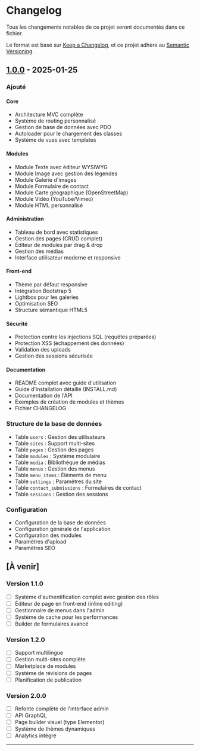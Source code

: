 # Changelog

Tous les changements notables de ce projet seront documentés dans ce fichier.

Le format est basé sur [Keep a Changelog](https://keepachangelog.com/fr/1.0.0/),
et ce projet adhère au [Semantic Versioning](https://semver.org/lang/fr/).

## [1.0.0] - 2025-01-25

### Ajouté

#### Core
- Architecture MVC complète
- Système de routing personnalisé
- Gestion de base de données avec PDO
- Autoloader pour le chargement des classes
- Système de vues avec templates

#### Modules
- Module Texte avec éditeur WYSIWYG
- Module Image avec gestion des légendes
- Module Galerie d'images
- Module Formulaire de contact
- Module Carte géographique (OpenStreetMap)
- Module Vidéo (YouTube/Vimeo)
- Module HTML personnalisé

#### Administration
- Tableau de bord avec statistiques
- Gestion des pages (CRUD complet)
- Éditeur de modules par drag & drop
- Gestion des médias
- Interface utilisateur moderne et responsive

#### Front-end
- Thème par défaut responsive
- Intégration Bootstrap 5
- Lightbox pour les galeries
- Optimisation SEO
- Structure sémantique HTML5

#### Sécurité
- Protection contre les injections SQL (requêtes préparées)
- Protection XSS (échappement des données)
- Validation des uploads
- Gestion des sessions sécurisée

#### Documentation
- README complet avec guide d'utilisation
- Guide d'installation détaillé (INSTALL.md)
- Documentation de l'API
- Exemples de création de modules et thèmes
- Fichier CHANGELOG

### Structure de la base de données
- Table `users` : Gestion des utilisateurs
- Table `sites` : Support multi-sites
- Table `pages` : Gestion des pages
- Table `modules` : Système modulaire
- Table `media` : Bibliothèque de médias
- Table `menus` : Gestion des menus
- Table `menu_items` : Éléments de menu
- Table `settings` : Paramètres du site
- Table `contact_submissions` : Formulaires de contact
- Table `sessions` : Gestion des sessions

### Configuration
- Configuration de la base de données
- Configuration générale de l'application
- Configuration des modules
- Paramètres d'upload
- Paramètres SEO

## [À venir]

### Version 1.1.0
- [ ] Système d'authentification complet avec gestion des rôles
- [ ] Éditeur de page en front-end (inline editing)
- [ ] Gestionnaire de menus dans l'admin
- [ ] Système de cache pour les performances
- [ ] Builder de formulaires avancé

### Version 1.2.0
- [ ] Support multilingue
- [ ] Gestion multi-sites complète
- [ ] Marketplace de modules
- [ ] Système de révisions de pages
- [ ] Planification de publication

### Version 2.0.0
- [ ] Refonte complète de l'interface admin
- [ ] API GraphQL
- [ ] Page builder visuel (type Elementor)
- [ ] Système de thèmes dynamiques
- [ ] Analytics intégré

---

[1.0.0]: https://github.com/votre-username/novosito/releases/tag/v1.0.0
